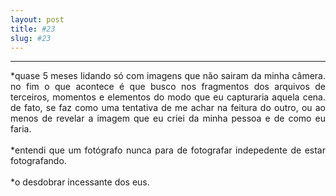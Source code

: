 ```yaml
---
layout: post
title: #23
slug: #23
---
```

---
<p class="description" style="text-align: justify;">
*quase 5 meses lidando só com imagens que não sairam da minha câmera. no fim o que acontece é que busco nos fragmentos dos arquivos de terceiros, momentos e elementos do modo que eu capturaria aquela cena. de fato, se faz como uma tentativa de me achar na feitura do outro, ou ao menos de revelar a imagem que eu criei da minha pessoa e de como eu faria. 
<br>
<br>
*entendi que um fotógrafo nunca para de fotografar indepedente de estar fotografando.
<br>
<br>
*o desdobrar incessante dos eus.
<br>
<br>
